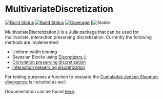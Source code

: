 # MultivariateDiscretization

[![Build Status](https://travis-ci.com/niclaspopp/MultivariateDiscretization.jl.svg?branch=master)](https://travis-ci.com/niclaspopp/MultivariateDiscretization.jl)
[![Build Status](https://ci.appveyor.com/api/projects/status/github/niclaspopp/MultivariateDiscretization.jl?svg=true)](https://ci.appveyor.com/project/niclaspopp/MultivariateDiscretization-jl)
[![Coverage](https://codecov.io/gh/niclaspopp/MultivariateDiscretization.jl/branch/master/graph/badge.svg)](https://codecov.io/gh/niclaspopp/MultivariateDiscretization.jl)
[![Stable](https://github.com/niclaspopp/MultivariateDiscretization.jl/blob/master/MultivariateDiscretization/Doc%20v0.1.0.ipynb)

MultivariateDiscretization.jl is a Julia package that can be used for mulitvariate, interaction preserving discretization. Currently the following methods are implemented:

+ Uniform width binning
+ Bayesian Blocks using [Discretizers.jl](https://github.com/Tchanders/Discretizers.jl).
+ [Correlation preserving discretization](https://ieeexplore.ieee.org/document/1490525)
+ [Interaction preserving discretization](https://link.springer.com/article/10.1007/s10618-014-0350-5)

For testing purposes a function to evaluate the [Cumulative Jensen Shannon divergence](http://eda.mmci.uni-saarland.de/prj/cjs/) is included as well.

Documentation can be found [here](https://github.com/niclaspopp/MultivariateDiscretization.jl/blob/master/MultivariateDiscretization/Doc%20v0.1.0.ipynb).
